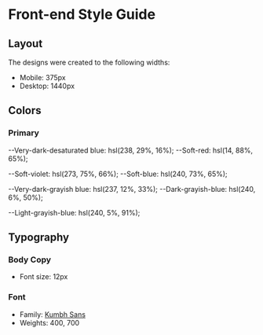 # Front-end Style Guide

## Layout

The designs were created to the following widths:

- Mobile: 375px
- Desktop: 1440px

## Colors

### Primary


--Very-dark-desaturated blue: hsl(238, 29%, 16%);
--Soft-red: hsl(14, 88%, 65%);

<!-- Background gradient: -->
--Soft-violet: hsl(273, 75%, 66%);
--Soft-blue: hsl(240, 73%, 65%);

 <!-- Text -->
--Very-dark-grayish blue: hsl(237, 12%, 33%);
--Dark-grayish-blue: hsl(240, 6%, 50%);

<!-- Dividers -->
--Light-grayish-blue: hsl(240, 5%, 91%);
## Typography

### Body Copy

- Font size: 12px

### Font

- Family: [Kumbh Sans](https://fonts.google.com/specimen/Kumbh+Sans)
- Weights: 400, 700
